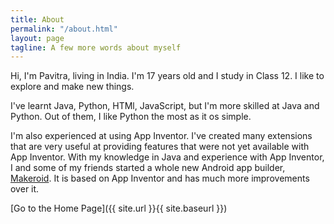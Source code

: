 ```yaml
---
title: About
permalink: "/about.html"
layout: page
tagline: A few more words about myself
---
```


Hi, I'm Pavitra, living in India. I'm 17 years old and I study in Class 12. I like to explore and make new things.

I've learnt Java, Python, HTMl, JavaScript, but I'm more skilled at Java and Python. Out of them, I like Python the most as it os simple.

I'm also experienced at using App Inventor. I've created many extensions that are very useful at providing features that were not yet available with App Inventor. With my knowledge in Java and experience with App Inventor, I and some of my friends started a whole new Android app builder, [Makeroid](https://makeroid.io). It is based on App Inventor and has much more improvements over it.

[Go to the Home Page]({{ site.url }}{{ site.baseurl }})
